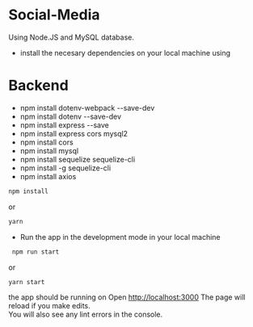 # Social-Media
Using Node.JS and MySQL database.
- install the necesary dependencies on your local machine using
# Backend 
- npm install dotenv-webpack --save-dev
- npm install dotenv --save-dev
- npm install express --save
- npm install express cors mysql2
- npm install cors
- npm install mysql
- npm install sequelize sequelize-cli
- npm install -g sequelize-cli
- npm install axios

```bash
npm install
```

or

```bash
yarn
```

- Run the app in the development mode in your local machine

```bash
 npm run start
```

or

```bash
yarn start
```

the app should be running on Open [http://localhost:3000](http://localhost:3000)
The page will reload if you make edits.\
You will also see any lint errors in the console.
